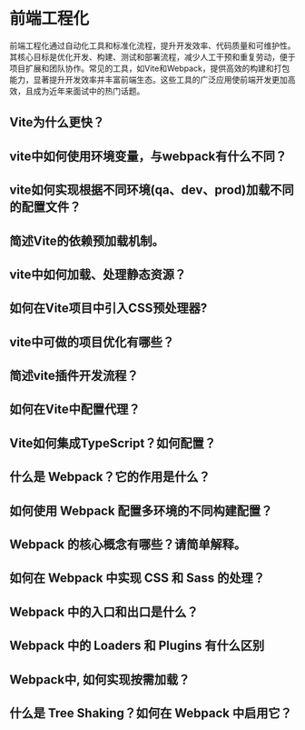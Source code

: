 # 前端工程化

前端工程化通过自动化工具和标准化流程，提升开发效率、代码质量和可维护性。其核心目标是优化开发、构建、测试和部署流程，减少人工干预和重复劳动，便于项目扩展和团队协作。常见的工具，如Vite和Webpack，提供高效的构建和打包能力，显著提升开发效率并丰富前端生态。这些工具的广泛应用使前端开发更加高效，且成为近年来面试中的热门话题。

## Vite为什么更快？

## vite中如何使用环境变量，与webpack有什么不同？

## vite如何实现根据不同环境(qa、dev、prod)加载不同的配置文件？

## 简述Vite的依赖预加载机制。

## vite中如何加载、处理静态资源？

## 如何在Vite项目中引入CSS预处理器?

## vite中可做的项目优化有哪些？

## 简述vite插件开发流程？

## 如何在Vite中配置代理？

## Vite如何集成TypeScript？如何配置？

## 什么是 Webpack？它的作用是什么？

## 如何使用 Webpack 配置多环境的不同构建配置？

## Webpack 的核心概念有哪些？请简单解释。

## 如何在 Webpack 中实现 CSS 和 Sass 的处理？

## Webpack 中的入口和出口是什么？

## Webpack 中的 Loaders 和 Plugins 有什么区别

## Webpack中, 如何实现按需加载？

## 什么是 Tree Shaking？如何在 Webpack 中启用它？
